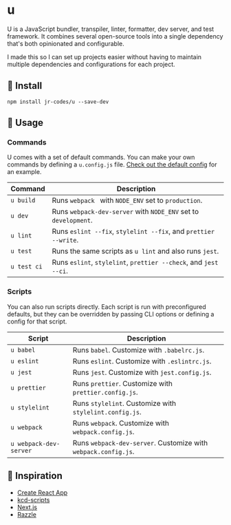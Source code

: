 # u

U is a JavaScript bundler, transpiler, linter, formatter, dev server, and test framework. It combines several open-source tools into a single dependency that's both opinionated and configurable.

I made this so I can set up projects easier without having to maintain multiple dependencies and configurations for each project.



## 🔧 Install

```shell
npm install jr-codes/u --save-dev
```



## 📝 Usage

### Commands

U comes with a set of default commands. You can make your own commands by defining a `u.config.js` file. [Check out the default config](https://github.com/jr-codes/u/blob/master/config/u.js) for an example.

| Command     | Description                                                  |
| ----------- | ------------------------------------------------------------ |
| `u build`   | Runs `webpack ` with `NODE_ENV` set to `production`.         |
| `u dev`     | Runs `webpack-dev-server` with `NODE_ENV` set to `development`. |
| `u lint`    | Runs `eslint --fix`, `stylelint --fix`, and `prettier --write`. |
| `u test`    | Runs the same scripts as `u lint` and also runs `jest`.      |
| `u test ci` | Runs `eslint`, `stylelint`, `prettier --check`, and `jest --ci`. |



### Scripts

You can also run scripts directly. Each script is run with preconfigured defaults, but they can be overridden by passing CLI options or defining a config for that script.

| Script                 | Description                                                  |
| ---------------------- | ------------------------------------------------------------ |
| `u babel`              | Runs `babel`. Customize with `.babelrc.js`.                  |
| `u eslint`             | Runs `eslint`. Customize with `.eslintrc.js`.                |
| `u jest`               | Runs `jest`. Customize with `jest.config.js`.                |
| `u prettier`           | Runs `prettier`. Customize with `prettier.config.js`.        |
| `u stylelint`          | Runs `stylelint`. Customize with `stylelint.config.js`.      |
| `u webpack`            | Runs `webpack`. Customize with `webpack.config.js`.          |
| `u webpack-dev-server` | Runs `webpack-dev-server`. Customize with `webpack.config.js`. |



## 🌱 Inspiration

- [Create React App](https://github.com/facebook/create-react-app)
- [kcd-scripts](https://github.com/kentcdodds/kcd-scripts)
- [Next.js](https://github.com/zeit/next.js)
- [Razzle](https://github.com/jaredpalmer/razzle)

